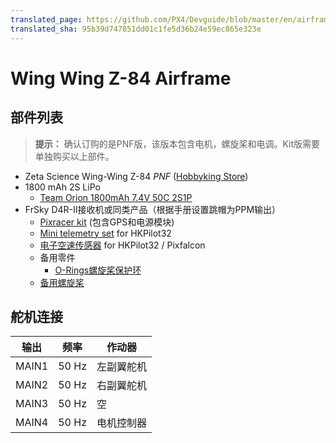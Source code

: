 ```yaml
---
translated_page: https://github.com/PX4/Devguide/blob/master/en/airframes_plane/wing_z_84.md
translated_sha: 95b39d747851dd01c1fe5d36b24e59ec865e323e
---
```


# Wing Wing Z-84 Airframe

## 部件列表

> **提示：** 确认订购的是PNF版，该版本包含电机，螺旋桨和电调。Kit版需要单独购买以上部件。


- Zeta Science Wing-Wing Z-84 *PNF* ([Hobbyking Store](http://hobbyking.com/hobbyking/store/RC_PRODUCT_SEARCH.asp?strSearch=z-84))
- 1800 mAh 2S LiPo
  - [Team Orion 1800mAh 7.4V 50C 2S1P](https://www.brack.ch/team-orion-1800mah-7-4v-50c-315318)
- FrSky D4R-II接收机或同类产品（根据手册设置跳帽为PPM输出）
  - [Pixracer kit](https://docs.px4.io/en/flight_controller/pixracer.html) (包含GPS和电源模块)
  - [Mini telemetry set](https://docs.px4.io/en/flight_controller/pixfalcon.html#availability) for HKPilot32
  - [电子空速传感器](https://docs.px4.io/en/flight_controller/pixfalcon.html#availability) for HKPilot32 / Pixfalcon
  - 备用零件
    - [O-Rings螺旋桨保护环](http://www.hobbyking.com/hobbyking/store/__27339__Wing_Wing_Z_84_O_Ring_10pcs_.html)
  - [备用螺旋桨](http://www.hobbyking.com/hobbyking/store/__27453__GWS_EP_Propeller_DD_5043_125x110mm_orange_6pcs_set_.html)

## 舵机连接

| 输出    | 频率    | 作动器   |
| ----- | ----- | ----- |
| MAIN1 | 50 Hz | 左副翼舵机 |
| MAIN2 | 50 Hz | 右副翼舵机 |
| MAIN3 | 50 Hz | 空     |
| MAIN4 | 50 Hz | 电机控制器 |